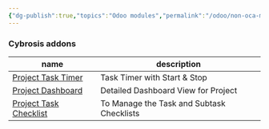 ```yaml
---
{"dg-publish":true,"topics":"Odoo modules","permalink":"/odoo/non-oca-modules/project/","dgPassFrontmatter":true}
---
```



### Cybrosis addons 

| name                                                                                                  | description                               |     
| ----------------------------------------------------------------------------------------------------- | ----------------------------------------- | 
| [Project Task Timer](https://github.com/CybroOdoo/CybroAddons/tree/14.0/project_task_timer)           | Task Timer with Start & Stop              |     
| [Project Dashboard](https://github.com/CybroOdoo/CybroAddons/blob/14.0/project_dashboard_odoo/)       | Detailed Dashboard View for Project       |     
| [Project Task Checklist](https://github.com/CybroOdoo/CybroAddons/blob/14.0/projects_task_checklists) | To Manage the Task and Subtask Checklists |     
